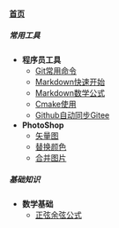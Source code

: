 
#### [首页](?file=home-首页)

##### 常用工具
- **程序员工具**
    - [Git常用命令](?file=001-常用工具/001-程序员工具/0001-Git常用命令 "Git常用命令")
    - [Markdown快速开始](?file=001-常用工具/001-程序员工具/0002-Markdown快速开始 "Markdown快速开始")
    - [Markdown数学公式](?file=001-常用工具/001-程序员工具/0003-Markdown数学公式 "Markdown数学公式")
    - [Cmake使用](?file=001-常用工具/001-程序员工具/0004-Cmake使用 "Cmake使用")
    - [Github自动同步Gitee](?file=001-常用工具/001-程序员工具/0005-Github自动同步Gitee "Github自动同步Gitee")
- **PhotoShop**
    - [矢量图](?file=001-常用工具/002-PhotoShop/0001-矢量图 "矢量图")
    - [替换颜色](?file=001-常用工具/002-PhotoShop/0002-替换颜色 "替换颜色")
    - [合并图片](?file=001-常用工具/002-PhotoShop/0003-合并图片 "合并图片")

##### 基础知识
- **数学基础**
    - [正弦余弦公式](?file=002-基础知识/001-数学基础/0001-正弦余弦公式 "正弦余弦公式")
